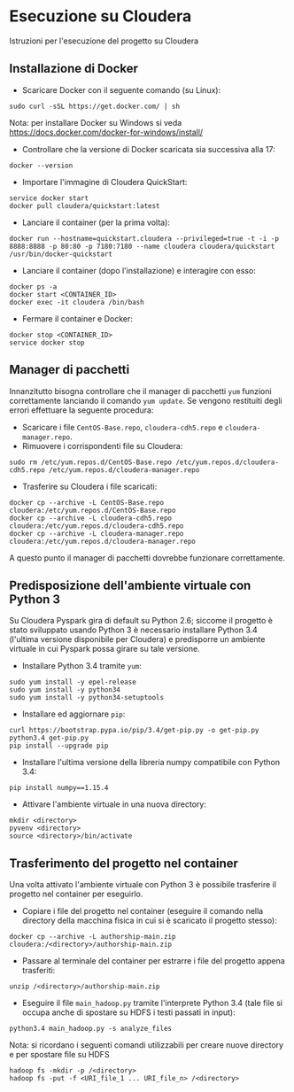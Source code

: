 # Esecuzione su Cloudera
Istruzioni per l'esecuzione del progetto su Cloudera

## Installazione di Docker
- Scaricare Docker con il seguente comando (su Linux):
```
sudo curl -sSL https://get.docker.com/ | sh
```
Nota: per installare Docker su Windows si veda https://docs.docker.com/docker-for-windows/install/
- Controllare che la versione di Docker scaricata sia successiva alla 17:
```
docker --version
```
- Importare l'immagine di Cloudera QuickStart:
```
service docker start
docker pull cloudera/quickstart:latest
```
- Lanciare il container (per la prima volta):
```
docker run --hostname=quickstart.cloudera --privileged=true -t -i -p 8888:8888 -p 80:80 -p 7180:7180 --name cloudera cloudera/quickstart /usr/bin/docker-quickstart
```
- Lanciare il container (dopo l'installazione) e interagire con esso:
```
docker ps -a
docker start <CONTAINER_ID>
docker exec -it cloudera /bin/bash
```
- Fermare il container e Docker:
```
docker stop <CONTAINER_ID>
service docker stop
```

## Manager di pacchetti
Innanzitutto bisogna controllare che il manager di pacchetti `yum` funzioni correttamente lanciando il comando `yum update`. Se vengono restituiti degli errori effettuare la seguente procedura:
- Scaricare i file `CentOS-Base.repo`, `cloudera-cdh5.repo` e `cloudera-manager.repo`.
- Rimuovere i corrispondenti file su Cloudera:
```
sudo rm /etc/yum.repos.d/CentOS-Base.repo /etc/yum.repos.d/cloudera-cdh5.repo /etc/yum.repos.d/cloudera-manager.repo
```
- Trasferire su Cloudera i file scaricati:
```
docker cp --archive -L CentOS-Base.repo cloudera:/etc/yum.repos.d/CentOS-Base.repo
docker cp --archive -L cloudera-cdh5.repo cloudera:/etc/yum.repos.d/cloudera-cdh5.repo
docker cp --archive -L cloudera-manager.repo cloudera:/etc/yum.repos.d/cloudera-manager.repo
```
A questo punto il manager di pacchetti dovrebbe funzionare correttamente.

## Predisposizione dell'ambiente virtuale con Python 3
Su Cloudera Pyspark gira di default su Python 2.6; siccome il progetto è stato sviluppato usando Python 3 è necessario installare Python 3.4 (l'ultima versione disponibile per Cloudera) e predisporre un ambiente virtuale in cui Pyspark possa girare su tale versione.
- Installare Python 3.4 tramite `yum`:
```
sudo yum install -y epel-release
sudo yum install -y python34
sudo yum install -y python34-setuptools
```
- Installare ed aggiornare `pip`:
```
curl https://bootstrap.pypa.io/pip/3.4/get-pip.py -o get-pip.py
python3.4 get-pip.py
pip install --upgrade pip
```
- Installare l'ultima versione della libreria numpy compatibile con Python 3.4:
```
pip install numpy==1.15.4
```
- Attivare l'ambiente virtuale in una nuova directory:
```
mkdir <directory>
pyvenv <directory>
source <directory>/bin/activate
```

## Trasferimento del progetto nel container
Una volta attivato l'ambiente virtuale con Python 3 è possibile trasferire il progetto nel container per eseguirlo.
- Copiare i file del progetto nel container (eseguire il comando nella directory della macchina fisica in cui si è scaricato il progetto stesso):
```
docker cp --archive -L authorship-main.zip cloudera:/<directory>/authorship-main.zip
```
- Passare al terminale del container per estrarre i file del progetto appena trasferiti:
```
unzip /<directory>/authorship-main.zip
```
- Eseguire il file `main_hadoop.py` tramite l'interprete Python 3.4 (tale file si occupa anche di spostare su HDFS i testi passati in input):
```
python3.4 main_hadoop.py -s analyze_files
```
Nota: si ricordano i seguenti comandi utilizzabili per creare nuove directory e per spostare file su HDFS
```
hadoop fs -mkdir -p /<directory>
hadoop fs -put -f <URI_file_1 ... URI_file_n> /<directory>
```
